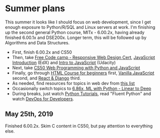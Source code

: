 # Summer plans

This summer it looks like I should focus on web development, since I get enough exposure to Python/R/SQL and Linux servers at work. I'm finishing up the second general Python course, MITx - 6.00.2x, having already finished 6.00.1x and DSE200x. Longer term, this will be followed up by Algorithms and Data Structures.

- First, finish 6.00.2x and CS50
- Then, take [Free Code camp - Responsive Web Design Cert](https://learn.freecodecamp.org/), [JavaScript Introduction](https://courses.edx.org/course_modes/choose/course-v1:W3Cx+JS.0x+1T2019/) (EdX) and [Intro to JavaScript](https://www.udacity.com/course/intro-to-javascript--ud803) (Udacity)
- Next, take [CS50 Web Programming with Python and JavaScript](https://www.edx.org/course/cs50s-web-programming-with-python-and-javascript)
- Finally, go through [HTML Course for beginners](https://www.youtube.com/watch?v=UB1O30fR-EE&list=PLillGF-RfqbZTASqIqdvm1R5mLrQq79CU) first, [Vanilla JavaScript](https://www.youtube.com/watch?v=hdI2bqOjy3c&list=PLillGF-RfqbbnEGy3ROiLWk7JMCuSyQtX) second, and [React & Django](https://www.youtube.com/watch?v=Uyei2iDA4Hs&list=PLillGF-RfqbbRA-CIUxlxkUpbq0IFkX60) third.
- As needed, find resources for topics in web dev from [this list](/General/webdev2019.md)
- Occasionally switch topics to [6.86x, ML with Python - Linear to Deep](https://www.edx.org/course/machine-learning-with-python-from-linear-models-to-deep-learning)
- During breaks, just watch [Python Tutorials](https://www.youtube.com/playlist?list=PL-osiE80TeTt2d9bfVyTiXJA-UTHn6WwU), read "Fluent Python" and watch [DevOps for Developers](https://courses.edx.org/courses/course-v1:Microsoft+DEV212x+1T2019a/course/).

## May 25th, 2019

Finished 6.00.2x. Skim C content in CS50, but pay attention to everything else.
